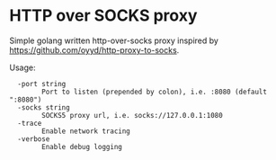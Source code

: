 HTTP over SOCKS proxy
=========

Simple golang written http-over-socks proxy inspired by https://github.com/oyyd/http-proxy-to-socks.

Usage:
```
  -port string
    	Port to listen (prepended by colon), i.e. :8080 (default ":8080")
  -socks string
    	SOCKS5 proxy url, i.e. socks://127.0.0.1:1080
  -trace
    	Enable network tracing
  -verbose
    	Enable debug logging
```
